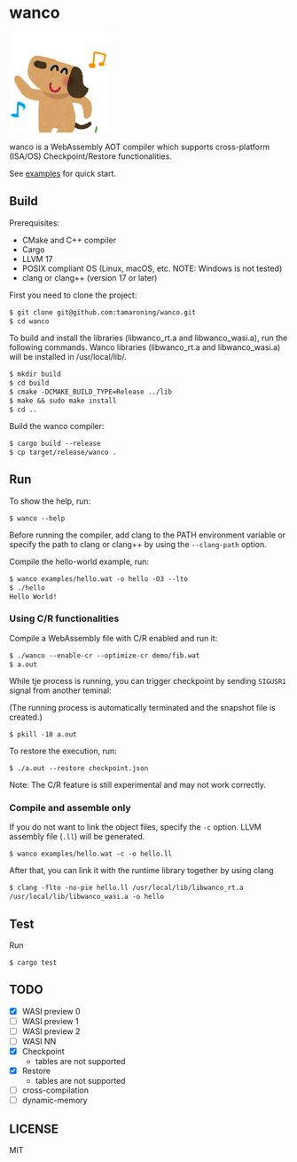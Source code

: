 # wanco

![plot](./animal_dance_dog.png)

wanco is a WebAssembly AOT compiler which supports cross-platform (ISA/OS) Checkpoint/Restore functionalities.


See [examples](./examples) for quick start.

## Build

Prerequisites:
- CMake and C++ compiler
- Cargo
- LLVM 17
- POSIX compliant OS (Linux, macOS, etc. NOTE: Windows is not tested)
- clang or clang++ (version 17 or later)

First you need to clone the project:
```
$ git clone git@github.com:tamaroning/wanco.git
$ cd wanco
```

To build and install the libraries (libwanco_rt.a and libwanco_wasi.a), run the following commands.
Wanco libraries (libwanco_rt.a and libwanco_wasi.a) will be installed in /usr/local/lib/.

```
$ mkdir build
$ cd build
$ cmake -DCMAKE_BUILD_TYPE=Release ../lib
$ make && sudo make install
$ cd ..
```

Build the wanco compiler:
```
$ cargo build --release
$ cp target/release/wanco .
```

## Run

To show the help, run:
```
$ wanco --help
```

Before running the compiler, add clang to the PATH environment variable or specify the path to clang or clang++ by using the `--clang-path` option.


Compile the hello-world example, run:

```
$ wanco examples/hello.wat -o hello -O3 --lto
$ ./hello
Hello World!
```

### Using C/R functionalities

Compile a WebAssembly file with C/R enabled and run it:

```
$ ./wanco --enable-cr --optimize-cr demo/fib.wat
$ a.out
```

While tje process is running, you can trigger checkpoint by sending `SIGUSR1` signal from another teminal:

(The running process is automatically terminated and the snapshot file is created.)

```
$ pkill -10 a.out
```

To restore the execution, run:

```
$ ./a.out --restore checkpoint.json
```

Note: The C/R feature is still experimental and may not work correctly.

### Compile and assemble only

If you do not want to link the object files, specify the `-c` option.
LLVM assembly file (`.ll`) will be generated.

```
$ wanco examples/hello.wat -c -o hello.ll
```

After that, you can link it with the runtime library together by using clang

```
$ clang -flto -no-pie hello.ll /usr/local/lib/libwanco_rt.a /usr/local/lib/libwanco_wasi.a -o hello
```

## Test

Run

```
$ cargo test
```

## TODO

- [x] WASI preview 0
- [ ] WASI preview 1
- [ ] WASI preview 2
- [ ] WASI NN
- [x] Checkpoint
    - tables are not supported
- [x] Restore
    - tables are not supported
- [ ] cross-compilation
- [ ] dynamic-memory

## LICENSE

MIT
